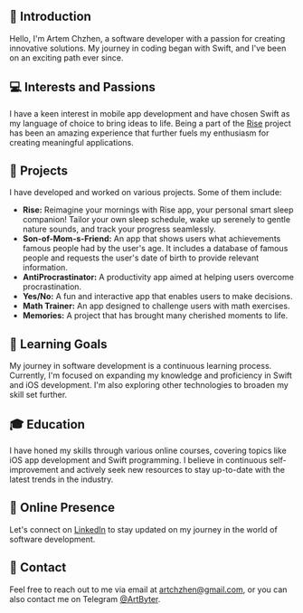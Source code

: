 ## 👋 Introduction
Hello, I'm Artem Chzhen, a software developer with a passion for creating innovative solutions. My journey in coding began with Swift, and I've been on an exciting path ever since.

## 💻 Interests and Passions
I have a keen interest in mobile app development and have chosen Swift as my language of choice to bring ideas to life. Being a part of the [Rise](https://rise.vladimirbrejcha.com) project has been an amazing experience that further fuels my enthusiasm for creating meaningful applications.

## 📱 Projects
I have developed and worked on various projects. Some of them include:
- **Rise:** Reimagine your mornings with Rise app, your personal smart sleep companion! Tailor your own sleep schedule, wake up serenely to gentle nature sounds, and track your progress seamlessly.
- **Son-of-Mom-s-Friend:** An app that shows users what achievements famous people had by the user's age. It includes a database of famous people and requests the user's date of birth to provide relevant information.
- **AntiProcrastinator:** A productivity app aimed at helping users overcome procrastination.
- **Yes/No:** A fun and interactive app that enables users to make decisions.
- **Math Trainer:** An app designed to challenge users with math exercises.
- **Memories:** A project that has brought many cherished moments to life.

## 🎯 Learning Goals
My journey in software development is a continuous learning process. Currently, I'm focused on expanding my knowledge and proficiency in Swift and iOS development. I'm also exploring other technologies to broaden my skill set further.

## 🎓 Education
I have honed my skills through various online courses, covering topics like iOS app development and Swift programming. I believe in continuous self-improvement and actively seek new resources to stay up-to-date with the latest trends in the industry.

## 🔗 Online Presence
Let's connect on [LinkedIn](https://www.linkedin.com/in/artem-chzhen-2926b7264/) to stay updated on my journey in the world of software development.

## 📧 Contact
Feel free to reach out to me via email at [artchzhen@gmail.com](mailto:artchzhen@gmail.com), or you can also contact me on Telegram [@ArtByter](https://t.me/ArtByter).
